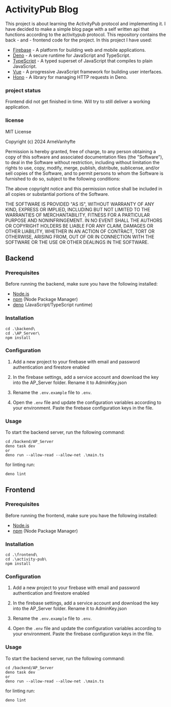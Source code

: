 # ActivityPub Blog

This project is about learning the ActivityPub protocol and implementing it. I have decided to make a simple blog page with a self written api that functions according to the activitypub protocol.
This repository contains the back - and - frontend code for the project.
In this project I have used:

- [Firebase](https://firebase.google.com/docs) - A platform for building web and mobile applications.
- [Deno](https://deno.land/manual) - A secure runtime for JavaScript and TypeScript.
- [TypeScript](https://www.typescriptlang.org/docs) - A typed superset of JavaScript that compiles to plain JavaScript.
- [Vue](https://vuejs.org/v2/guide/) - A progressive JavaScript framework for building user interfaces.
- [Hono](https://hono.dev/docs) - A library for managing HTTP requests in Deno.

### project status

Frontend did not get finished in time. Will try to still deliver a working application.

### license

MIT License

Copyright (c) 2024 ArneVanhyfte

Permission is hereby granted, free of charge, to any person obtaining a copy
of this software and associated documentation files (the "Software"), to deal
in the Software without restriction, including without limitation the rights
to use, copy, modify, merge, publish, distribute, sublicense, and/or sell
copies of the Software, and to permit persons to whom the Software is
furnished to do so, subject to the following conditions:

The above copyright notice and this permission notice shall be included in all
copies or substantial portions of the Software.

THE SOFTWARE IS PROVIDED "AS IS", WITHOUT WARRANTY OF ANY KIND, EXPRESS OR
IMPLIED, INCLUDING BUT NOT LIMITED TO THE WARRANTIES OF MERCHANTABILITY,
FITNESS FOR A PARTICULAR PURPOSE AND NONINFRINGEMENT. IN NO EVENT SHALL THE
AUTHORS OR COPYRIGHT HOLDERS BE LIABLE FOR ANY CLAIM, DAMAGES OR OTHER
LIABILITY, WHETHER IN AN ACTION OF CONTRACT, TORT OR OTHERWISE, ARISING FROM,
OUT OF OR IN CONNECTION WITH THE SOFTWARE OR THE USE OR OTHER DEALINGS IN THE
SOFTWARE.

## Backend

### Prerequisites

Before running the backend, make sure you have the following installed:

- [Node.js](https://nodejs.org)
- [npm](https://www.npmjs.com) (Node Package Manager)
- [deno](https://deno.land) (JavaScript/TypeScript runtime)

### Installation

```
cd .\backend\
cd .\AP_Server\
npm install
```

### Configuration

1. Add a new project to your firebase with email and password authentication and firestore enabled
2. In the firebase settings, add a service account and download the key into the AP_Server folder. Rename it to AdminKey.json

3. Rename the `.env.example` file to `.env`.

4. Open the `.env` file and update the configuration variables according to your environment. Paste the firebase configuration keys in the file.

### Usage

To start the backend server, run the following command:

```
cd /backend/AP_Server
deno task dev
or
deno run --allow-read --allow-net .\main.ts
```

for linting run:

```
deno lint
```

## Frontend

### Prerequisites

Before running the frontend, make sure you have the following installed:

- [Node.js](https://nodejs.org)
- [npm](https://www.npmjs.com) (Node Package Manager)

### Installation

```
cd .\frontend\
cd .\activity-pub\
npm install
```

### Configuration

1. Add a new project to your firebase with email and password authentication and firestore enabled
2. In the firebase settings, add a service account and download the key into the AP_Server folder. Rename it to AdminKey.json

3. Rename the `.env.example` file to `.env`.

4. Open the `.env` file and update the configuration variables according to your environment. Paste the firebase configuration keys in the file.

### Usage

To start the backend server, run the following command:

```
cd /backend/AP_Server
deno task dev
or
deno run --allow-read --allow-net .\main.ts
```

for linting run:

```
deno lint
```
